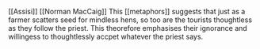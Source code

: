 [[Assisi]] [[Norman MacCaig]]
This [[metaphors]] suggests  that just as a farmer scatters seed for mindless hens, so too are the tourists thoughtless as they follow the priest. This theorefore emphasises their ignorance and willingess to thoughtlessly accpet whatever the priest says.